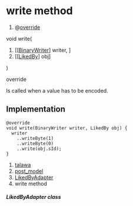 
<div>

# write method

</div>


<div>

1.  @[override](https://api.flutter.dev/flutter/dart-core/override-constant.html)

</div>

void write(

1.  [[[BinaryWriter](https://pub.dev/documentation/hive/2.2.3/hive/BinaryWriter-class.md)]
    writer, ]
2.  [[[LikedBy](../../models_post_post_model/LikedBy-class.md)]
    obj]

)


override




Is called when a value has to be encoded.



## Implementation

``` language-dart
@override
void write(BinaryWriter writer, LikedBy obj) {
  writer
    ..writeByte(1)
    ..writeByte(0)
    ..write(obj.sId);
}
```







1.  [talawa](../../index.md)
2.  [post_model](../../models_post_post_model/)
3.  [LikedByAdapter](../../models_post_post_model/LikedByAdapter-class.md)
4.  write method

##### LikedByAdapter class








